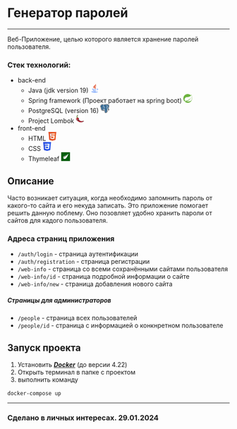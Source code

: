# Генератор паролей

---

Веб-Приложение, целью которого является хранение паролей пользователя.

### Стек технологий:

* back-end
  * Java (jdk version 19) <img src="readme/226777.png" style="width:20px; height:20px">
  * Spring framework (Проект работает на spring boot) <img src="readme/spring-icon.svg" style="width:20px; height:20px">
  * PostgreSQL (version 16) <img src="readme/Postgresql_elephant.svg" style="width:20px; height:20px">
  * Project Lombok <img src="readme/45949248.png" style="width:20px; height:20px">
* front-end
  * HTML <img src="readme/HTML5_Badge.svg" style="width:20px; height:20px">
  * CSS <img src="readme/CSS3_logo.svg" style="width:20px; height:20px">
  * Thymeleaf <img src="readme/thymeleaf-seeklogo.svg" style="width:20px; height:20px">

## Описание

Часто возникает ситуация, когда необходимо запомнить пароль от какого-то сайта и его некуда записать.
Это приложение помогает решить данную поблему. Оно позовляет удобно хранить пароли от сайтов для кадого пользователя.

### Адреса страниц приложения

* ```/auth/login``` - страница аутентификации
* ```/auth/registration``` - страница регистрации
* ```/web-info``` - страница со всеми сохранёнными сайтами пользователя
* ```/web-info/id``` - страница подробной информации о сайте
* ```/web-info/new``` - страница добавления нового сайта

##### Страницы для администраторов
* ```/people``` - страница всех пользователей
* ```/people/id``` - страница с информацией о конкнретном пользователе


## Запуск проекта

1. Установить ___[Docker](https://www.docker.com/products/docker-desktop/)___ (до версии 4.22)
2. Открыть терминал в папке с проектом
3. выполнить команду

```shell
docker-compose up
```

---

### Сделано в личных интересах. 29.01.2024
